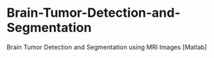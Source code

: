 # Brain-Tumor-Detection-and-Segmentation
Brain Tumor Detection and Segmentation using MRI Images [Matlab]
